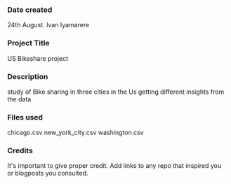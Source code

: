 ### Date created
24th August.
Ivan Iyamarere

### Project Title
US Bikeshare project

### Description
study of Bike sharing in three cities in the Us getting different insights from the data

### Files used
chicago.csv
new_york_city.csv
washington.csv


### Credits
It's important to give proper credit. Add links to any repo that inspired you or blogposts you consulted.

